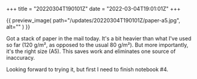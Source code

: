 +++
title = "20220304T190101Z"
date  = "2022-03-04T19:01:01Z"
+++

{{
    preview_image(
        path="/updates/20220304T190101Z/paper-a5.jpg",
        alt=""
    )
}}

Got a stack of paper in the mail today. It's a bit heavier than what I've used so far (120 g/m², as opposed to the usual 80 g/m²). But more importantly, it's the right size (A5). This saves work and eliminates one source of inaccuracy.

Looking forward to trying it, but first I need to finish notebook #4.
